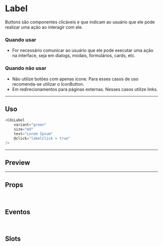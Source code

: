 # Label

Buttons são componentes clicáveis e que indicam ao usuário que ele pode realizar uma ação ao interagir com ele.

### Quando usar

- For necessário comunicar ao usuário que ele pode executar uma ação na interface,
  seja em dialogs, modais, formulários, cards, etc.

### Quando não usar

- Não utilize botões com apenas ícone. Para esses casos de uso recomenda-se utilizar o IconButton.
- Em redirecionamentos para páginas externas. Nesses casos utilize links.

---

## Uso

```js
<CdsLabel
	variant="green"
	size="md"
	text="Lorem Ipsum"
	@click="labelClick = true"
/>
```

---

## Preview

<PreviewBuilder
	:component="CdsLabel"
	:events="cdsLabelEvents"
/>

---

## Props

<APITable
	name="Label"
	section="props"
/>
<br />

## Eventos

<APITable
	name="Label"
	section="events"
/>
<br />

## Slots

<APITable
	name="Label"
	section="slots"
/>

<script setup>
import CdsLabel from '@/components/Label.vue';

const cdsLabelEvents = [
	'label-click'
];
</script>
